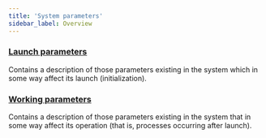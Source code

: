 ```yaml
---
title: 'System parameters'
sidebar_label: Overview
---
```


### [Launch parameters](Launch_parameters.md)

Contains a description of those parameters existing in the system which in some way affect its launch (initialization).

### [Working parameters](Working_parameters.md)

Contains a description of those parameters existing in the system that in some way affect its operation (that is, processes occurring after launch).
